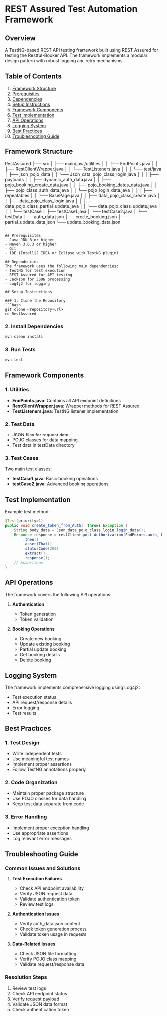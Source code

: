 # REST Assured Test Automation Framework

## Overview
A TestNG-based REST API testing framework built using REST Assured for testing the Restful-Booker API. The framework implements a modular design pattern with robust logging and retry mechanisms.

## Table of Contents
1. [Framework Structure](#framework-structure)
2. [Prerequisites](#prerequisites)
3. [Dependencies](#dependencies)
4. [Setup Instructions](#setup-instructions)
5. [Framework Components](#framework-components)
6. [Test Implementation](#test-implementation)
7. [API Operations](#api-operations)
8. [Logging System](#logging-system)
9. [Best Practices](#best-practices)
10. [Troubleshooting Guide](#troubleshooting-guide)

## Framework Structure 

RestAssured
├── src
│   ├── main/java/utilities
│   │   ├── EndPoints.java
│   │   ├── RestClientWrapper.java
│   │   └── TestListeners.java
│   │
│   └── test/java
│       ├── json_pojo_data
│       │   └── Json_data_pojo_class_login.java
│       │
│       ├── payloads
│       │   ├── dynamic_auth_data.java
│       │   ├── pojo_booking_create_data.java
│       │   ├── pojo_booking_dates_data.java
│       │   ├── pojo_class_auth_data.java
│       │   └── pojo_login_data.java
│       │
│       ├── repeatables
│       │   ├── BasePage.java
│       │   ├── data_pojo_class_create.java
│       │   ├── data_pojo_class_login.java
│       │   ├── data_pojo_class_partial_update.java
│       │   └── data_pojo_class_update.java
│       │
│       └── testCase
│           ├── testCase1.java
│           └── testCase2.java
│
└── testData
    ├── auth_data.json
    ├── create_booking.json
    ├── partial_update_data.json
    └── update_booking_data.json
```

## Prerequisites
- Java JDK 8 or higher
- Maven 3.6.3 or higher
- Git
- IDE (IntelliJ IDEA or Eclipse with TestNG plugin)

## Dependencies
The framework uses the following main dependencies:
- TestNG for test execution
- REST Assured for API testing
- Jackson for JSON processing
- Log4j2 for logging

## Setup Instructions

### 1. Clone the Repository
```bash
git clone <repository-url>
cd RestAssured
```

### 2. Install Dependencies
```bash
mvn clean install
```

### 3. Run Tests
```bash
mvn test
```

## Framework Components

### 1. Utilities
- **EndPoints.java**: Contains all API endpoint definitions
- **RestClientWrapper.java**: Wrapper methods for REST Assured
- **TestListeners.java**: TestNG listener implementation

### 2. Test Data
- JSON files for request data
- POJO classes for data mapping
- Test data in testData directory

### 3. Test Cases
Two main test classes:
- **testCase1.java**: Basic booking operations
- **testCase2.java**: Advanced booking operations

## Test Implementation
Example test method:
```java
@Test(priority=1)
public void create_token_from_Auth() throws Exception {
    String body_data = Json_data_pojo_class_login.login_data();
    Response response = restClient.post_Authorization(EndPoints.auth, body_data)
        .then()
        .assertThat()
        .statusCode(200)
        .extract()
        .response();
    // Assertions
}
```

## API Operations
The framework covers the following API operations:

1. **Authentication**
   - Token generation
   - Token validation

2. **Booking Operations**
   - Create new booking
   - Update existing booking
   - Partial update booking
   - Get booking details
   - Delete booking

## Logging System
The framework implements comprehensive logging using Log4j2:
- Test execution status
- API request/response details
- Error logging
- Test results

## Best Practices

### 1. Test Design
- Write independent tests
- Use meaningful test names
- Implement proper assertions
- Follow TestNG annotations properly

### 2. Code Organization
- Maintain proper package structure
- Use POJO classes for data handling
- Keep test data separate from code

### 3. Error Handling
- Implement proper exception handling
- Use appropriate assertions
- Log relevant error messages

## Troubleshooting Guide

### Common Issues and Solutions

1. **Test Execution Failures**
   - Check API endpoint availability
   - Verify JSON request data
   - Validate authentication token
   - Review test logs

2. **Authentication Issues**
   - Verify auth_data.json content
   - Check token generation process
   - Validate token usage in requests

3. **Data-Related Issues**
   - Check JSON file formatting
   - Verify POJO class mapping
   - Validate request/response data

### Resolution Steps
1. Review test logs
2. Check API endpoint status
3. Verify request payload
4. Validate JSON data format
5. Check authentication token


